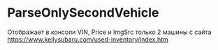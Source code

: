 # ParseOnlySecondVehicle
Отображает в консоли VIN, Price и ImgSrc только 2 машины с сайта https://www.kellysubaru.com/used-inventory/index.htm
